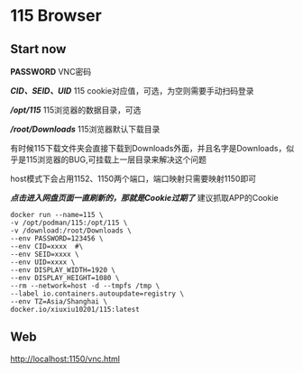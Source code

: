 # 115 Browser
## Start now
**PASSWORD**
VNC密码

***CID、SEID、UID***
115 cookie对应值，可选，为空则需要手动扫码登录

***/opt/115***
115浏览器的数据目录，可选

***/root/Downloads***
115浏览器默认下载目录

有时候115下载文件夹会直接下载到Downloads外面，并且名字是Downloads，似乎是115浏览器的BUG,可挂载上一层目录来解决这个问题

host模式下会占用1152、1150两个端口，端口映射只需要映射1150即可

***点击进入网盘页面一直刷新的，那就是Cookie过期了***
建议抓取APP的Cookie

```shell
docker run --name=115 \
-v /opt/podman/115:/opt/115 \
-v /download:/root/Downloads \
--env PASSWORD=123456 \
--env CID=xxxx  #\
--env SEID=xxxx \
--env UID=xxxx \
--env DISPLAY_WIDTH=1920 \
--env DISPLAY_HEIGHT=1080 \
--rm --network=host -d --tmpfs /tmp \
--label io.containers.autoupdate=registry \
--env TZ=Asia/Shanghai \
docker.io/xiuxiu10201/115:latest
```
## Web
[http://localhost:1150/vnc.html](http://localhost:1150/vnc.html)
